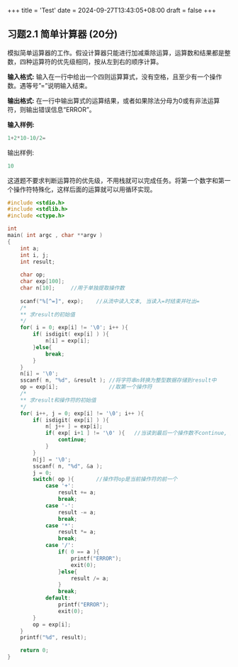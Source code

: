 +++
title = 'Test'
date = 2024-09-27T13:43:05+08:00
draft = false
+++
## 习题2.1 简单计算器 (20分)

模拟简单运算器的工作。假设计算器只能进行加减乘除运算，运算数和结果都是整数，四种运算符的优先级相同，按从左到右的顺序计算。

**输入格式:**
输入在一行中给出一个四则运算算式，没有空格，且至少有一个操作数。遇等号”=”说明输入结束。

**输出格式:**
在一行中输出算式的运算结果，或者如果除法分母为0或有非法运算符，则输出错误信息“ERROR”。

**输入样例:**

```c
1+2*10-10/2=
```

输出样例:

```c
10
```

这道题不要求判断运算符的优先级，不用栈就可以完成任务。将第一个数字和第一个操作符特殊化，这样后面的运算就可以用循环实现。

```c
#include <stdio.h>
#include <stdlib.h>
#include <ctype.h>

int
main( int argc , char **argv )
{
    int a;
	int i, j;
	int result;
    
	char op;
	char exp[100];
	char n[10];		//用于单独提取操作数
    
	scanf("%[^=]", exp);	//从流中读入文本, 当读入=时结束并吐出=
	/*
	** 求result的初始值
	*/
	for( i = 0; exp[i] != '\0'; i++ ){
		if( isdigit( exp[i] ) ){
			n[i] = exp[i];
		}else{
			break;
		}
	}
	n[i] = '\0';
	sscanf( n, "%d", &result );	//将字符串n转换为整型数据存储到result中
	op = exp[i];				//取第一个操作符
	/*
	** 求result和操作符的初始值
	*/
	for( i++, j = 0; exp[i] != '\0'; i++ ){
		if( isdigit( exp[i] ) ){
			n[ j++ ] = exp[i];
			if( exp[ i+1 ] != '\0' ){	//当读到最后一个操作数不continue, 进入计算
				continue;
			}
		}
		n[j] = '\0'; 
		sscanf( n, "%d", &a );
		j = 0;
		switch( op ){		//操作符op是当前操作符的前一个
			case '+':
				result += a;
				break;
			case '-':
				result -= a;
				break;
			case '*':
				result *= a;
				break;
			case '/':
				if( 0 == a ){
					printf("ERROR");
					exit(0);
				}else{
					result /= a;
				}
				break;
			default:
				printf("ERROR");
				exit(0);
		}
		op = exp[i];
	}
	printf("%d", result);

    return 0;
}
```


